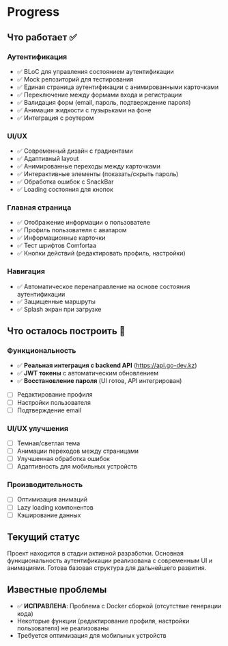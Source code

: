 # Progress

## Что работает ✅

### Аутентификация
- ✅ BLoC для управления состоянием аутентификации
- ✅ Mock репозиторий для тестирования
- ✅ Единая страница аутентификации с анимированными карточками
- ✅ Переключение между формами входа и регистрации
- ✅ Валидация форм (email, пароль, подтверждение пароля)
- ✅ Анимация жидкости с пузырьками на фоне
- ✅ Интеграция с роутером

### UI/UX
- ✅ Современный дизайн с градиентами
- ✅ Адаптивный layout
- ✅ Анимированные переходы между карточками
- ✅ Интерактивные элементы (показать/скрыть пароль)
- ✅ Обработка ошибок с SnackBar
- ✅ Loading состояния для кнопок

### Главная страница
- ✅ Отображение информации о пользователе
- ✅ Профиль пользователя с аватаром
- ✅ Информационные карточки
- ✅ Тест шрифтов Comfortaa
- ✅ Кнопки действий (редактировать профиль, настройки)

### Навигация
- ✅ Автоматическое перенаправление на основе состояния аутентификации
- ✅ Защищенные маршруты
- ✅ Splash экран при загрузке

## Что осталось построить 🔄

### Функциональность
- ✅ **Реальная интеграция с backend API** (https://api.go-dev.kz)
- ✅ **JWT токены** с автоматическим обновлением
- ✅ **Восстановление пароля** (UI готов, API интегрирован)
- [ ] Редактирование профиля
- [ ] Настройки пользователя
- [ ] Подтверждение email

### UI/UX улучшения
- [ ] Темная/светлая тема
- [ ] Анимации переходов между страницами
- [ ] Улучшенная обработка ошибок
- [ ] Адаптивность для мобильных устройств

### Производительность
- [ ] Оптимизация анимаций
- [ ] Lazy loading компонентов
- [ ] Кэширование данных

## Текущий статус
Проект находится в стадии активной разработки. Основная функциональность аутентификации реализована с современным UI и анимациями. Готова базовая структура для дальнейшего развития.

## Известные проблемы
- ✅ **ИСПРАВЛЕНА**: Проблема с Docker сборкой (отсутствие генерации кода)
- Некоторые функции (редактирование профиля, настройки пользователя) не реализованы
- Требуется оптимизация для мобильных устройств